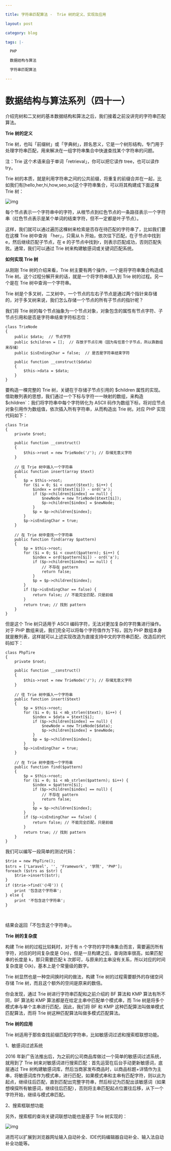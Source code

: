 ```yaml
---

title: 字符串匹配算法 -  Trie 树的定义、实现及应用

layout: post

category: blog

tags: |-

  PHP

  数据结构与算法

  字符串匹配算法

---
```




# 数据结构与算法系列（四十一）

介绍完树和二叉树的基本数据结构和算法之后，我们接着之前没讲完的字符串匹配算法。

**Trie 树的定义**

Trie 树，也叫「前缀树」或「字典树」，顾名思义，它是一个树形结构，专门用于处理字符串匹配，用来解决在一组字符串集合中快速查找某个字符串的问题。

注：Trie 这个术语来自于单词「retrieval」，你可以把它读作 tree，也可以读作 try。 

Trie 树的本质，就是利用字符串之间的公共前缀，将重复的前缀合并在一起，比如我们有[hello,her,hi,how,seo,so]这个字符串集合，可以将其构建成下面这棵 Trie 树：

![img](/assets/post/9680fcebf8cda8b323babba4ce7ed23173c0d29136f58b67f38bc7109e9cb55c.png)

每个节点表示一个字符串中的字符，从根节点到红色节点的一条路径表示一个字符串（红色节点表示是某个单词的结束字符，但不一定都是叶子节点）。

这样，我们就可以通过遍历这棵树来检索是否存在待匹配的字符串了，比如我们要在这棵 Trie 树中查询 「her」，只需从 h 开始，依次往下匹配，在子节点中找到 e，然后继续匹配子节点，在 e 的子节点中找到r，则表示匹配成功，否则匹配失败。通常，我们可以通过 Trie 树来构建敏感词或关键词匹配系统。

**如何实现 Trie 树**

从刚刚 Trie 树的介绍来看，Trie 树主要有两个操作，一个是将字符串集合构造成 Trie 树。这个过程分解开来的话，就是一个将字符串插入到 Trie 树的过程。另一个是在 Trie 树中查询一个字符串。

Trie 树是个多叉树，二叉树中，一个节点的左右子节点是通过两个指针来存储的，对于多叉树来说，我们怎么存储一个节点的所有子节点的指针呢？

我们将 Trie 树的每个节点抽象为一个节点对象，对象包含的属性有节点字符、子节点引用和是否是字符串结束字符标志位：

```
class TrieNode
{
    public $data;  // 节点字符
    public $children = [];  // 存放子节点引用（因为有任意个子节点，所以靠数组来存储）
    public $isEndingChar = false;  // 是否是字符串结束字符
    
    public function __construct($data)
    {
        $this->data = $data;
    }
}
```

要构造一棵完整的 Trie 树，关键在于存储子节点引用的 $children 属性的实现。借助散列表的思想，我们通过一个下标与字符一一映射的数组，来构造 $children`：我们将字符串中每个字符转化为 ASCII 码作为数组下标，将对应节点对象引用作为数组值，依次插入所有字符串，从而构造出 Trie 树。对应 PHP 实现代码如下：

```
class Trie
{
    private $root;

    public function __construct()
    {
        $this->root = new TrieNode('/'); // 存储无意义字符
    }

    // 往 Trie 树中插入一个字符串
    public function insert(array $text)
    {
        $p = $this->root;
        for ($i = 0; $i < count($text); $i++) {
            $index = ord($text[$i]) - ord('a');
            if ($p->children[$index] == null) {
                $newNode = new TrieNode($text[$i]);
                $p->children[$index] = $newNode;
            }
            $p = $p->children[$index];
        }
        $p->isEndingChar = true;
    }

    // 在 Trie 树中查找一个字符串
    public function find(array $pattern)
    {
        $p = $this->root;
        for ($i = 0; $i < count($pattern); $i++) {
            $index = ord($pattern[$i]) - ord('a');
            if ($p->children[$index] == null) {
                // 不存在 pattern
                return false;
            }
            $p = $p->children[$index];
        }
        if ($p->isEndingChar == false) {
            return false; // 不能完全匹配，只是前缀
        }
        return true; // 找到 pattern
    }
}
```

但是这个 Trie 树只适用于 ASCII 编码字符，无法对更加复杂的字符集进行操作。对于 PHP 数组来说，我们完全可以将每个字符值作为下标，因为 PHP 数组本身就是散列表，这样就可以上述实现改造为直接支持中文的字符串匹配，改造后的代码如下：

```
class PhpTire
{
    private $root;

    public function __construct()
    {
        $this->root = new TrieNode('/'); // 存储无意义字符
    }

    // 往 Trie 树中插入一个字符串
    public function insert($text)
    {
        $p = $this->root;
        for ($i = 0; $i < mb_strlen($text); $i++) {
            $index = $data = $text[$i];
            if ($p->children[$index] == null) {
                $newNode = new TrieNode($data);
                $p->children[$index] = $newNode;
            }
            $p = $p->children[$index];
        }
        $p->isEndingChar = true;
    }

    // 在 Trie 树中查找一个字符串
    public function find($pattern)
    {
        $p = $this->root;
        for ($i = 0; $i < mb_strlen($pattern); $i++) {
            $index = $pattern[$i];
            if ($p->children[$index] == null) {
                // 不存在 pattern
                return false;
            }
            $p = $p->children[$index];
        }
        if ($p->isEndingChar == false) {
            return false; // 不能完全匹配，只是前缀
        }
        return true; // 找到 pattern
    }
}
```

我们可以编写一段简单的测试代码：

```
$trie = new PhpTire();
$strs = ['Laravel', '', 'Framework', '学院', 'PHP'];
foreach ($strs as $str) {
    $trie->insert($str);
}
if ($trie->find('小号')) {
    print '包含这个字符串';
} else {
    print '不包含这个字符串';
}
```

​    

结果会返回「不包含这个字符串」。

**Trie 树的复杂度**

构建 Trie 树的过程比较耗时，对于有 n 个字符的字符串集合而言，需要遍历所有字符，对应的时间复杂度是 O(n)，但是一旦构建之后，查询效率很高，如果匹配串的长度是 k，那只需要匹配 k 次即可，与原来的主串没有关系，所以对应的时间复杂度是 O(k)，基本上是个常量级的数字。

Trie 树显然也是一种空间换时间的做法，构建 Trie 树的过程需要额外的存储空间存储 Trie 树，而且这个额外的空间是原来的数倍。

你会发现，通过 Trie 树进行字符串匹配和之前介绍的 BF 算法和 KMP 算法有所不同，BF 算法和 KMP 算法都是在给定主串中匹配单个模式串，而 Trie 树是将多个模式串与单个主串进行匹配，因此，我们将 BF 和 KMP 这种匹配算法叫做单模式匹配算法，而将 Trie 树这种匹配算法叫做多模式匹配算法。

**Trie 树的应用**

Trie 树适用于那些查找前缀匹配的字符串，比如敏感词过滤和搜索框联想功能。

1、敏感词过滤系统

2016 年新广告法推出后，为之前的公司商品库做过一个简单的敏感词过滤系统，就用到了 Trie 树来对敏感词进行搜索匹配：首先运营在后台手动更新敏感词，底层通过 Tire 树构建敏感词库，然后当商家发布商品时，以商品标题+详情作为主串，将敏感词库作为模式串，进行匹配，如果模式串和主串有匹配字符，则以此为起点，继续往后匹配，直到匹配出完整字符串，然后标记为匹配出该敏感词（如果想嗅探所有敏感词，继续往后匹配），否则将主串匹配起点位置往后移，从下一个字符开始，继续与模式串匹配。

2、搜索框联想功能

另外，搜索框的查询关键词联想功能也是基于 Trie 树实现的：

![img](/assets/post/3bc51af1097a534f82bde9ced0cf81860c3f712dc772b520df9c34f8a85479aa.png)

进而可以扩展到浏览器网址输入自动补全、IDE代码编辑器自动补全、输入法自动补全功能等。

